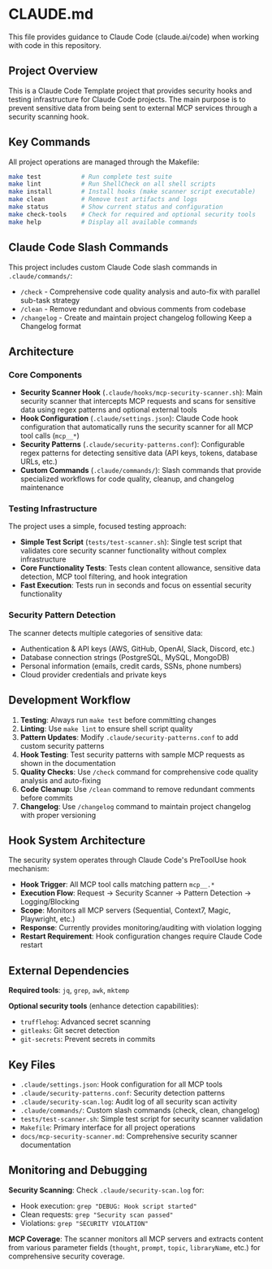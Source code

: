# CLAUDE.md

This file provides guidance to Claude Code (claude.ai/code) when working with code in this repository.

## Project Overview

This is a Claude Code Template project that provides security hooks and testing infrastructure for Claude Code projects. The main purpose is to prevent sensitive data from being sent to external MCP services through a security scanning hook.

## Key Commands

All project operations are managed through the Makefile:

```bash
make test           # Run complete test suite
make lint           # Run ShellCheck on all shell scripts
make install        # Install hooks (make scanner script executable)
make clean          # Remove test artifacts and logs
make status         # Show current status and configuration
make check-tools    # Check for required and optional security tools
make help           # Display all available commands
```

## Claude Code Slash Commands

This project includes custom Claude Code slash commands in `.claude/commands/`:

- `/check` - Comprehensive code quality analysis and auto-fix with parallel sub-task strategy
- `/clean` - Remove redundant and obvious comments from codebase  
- `/changelog` - Create and maintain project changelog following Keep a Changelog format

## Architecture

### Core Components

- **Security Scanner Hook** (`.claude/hooks/mcp-security-scanner.sh`): Main security scanner that intercepts MCP requests and scans for sensitive data using regex patterns and optional external tools
- **Hook Configuration** (`.claude/settings.json`): Claude Code hook configuration that automatically runs the security scanner for all MCP tool calls (`mcp__*`)
- **Security Patterns** (`.claude/security-patterns.conf`): Configurable regex patterns for detecting sensitive data (API keys, tokens, database URLs, etc.)
- **Custom Commands** (`.claude/commands/`): Slash commands that provide specialized workflows for code quality, cleanup, and changelog maintenance

### Testing Infrastructure

The project uses a simple, focused testing approach:

- **Simple Test Script** (`tests/test-scanner.sh`): Single test script that validates core security scanner functionality without complex infrastructure
- **Core Functionality Tests**: Tests clean content allowance, sensitive data detection, MCP tool filtering, and hook integration
- **Fast Execution**: Tests run in seconds and focus on essential security functionality

### Security Pattern Detection

The scanner detects multiple categories of sensitive data:

- Authentication & API keys (AWS, GitHub, OpenAI, Slack, Discord, etc.)
- Database connection strings (PostgreSQL, MySQL, MongoDB)
- Personal information (emails, credit cards, SSNs, phone numbers)
- Cloud provider credentials and private keys

## Development Workflow

1. **Testing**: Always run `make test` before committing changes
2. **Linting**: Use `make lint` to ensure shell script quality
3. **Pattern Updates**: Modify `.claude/security-patterns.conf` to add custom security patterns
4. **Hook Testing**: Test security patterns with sample MCP requests as shown in the documentation
5. **Quality Checks**: Use `/check` command for comprehensive code quality analysis and auto-fixing
6. **Code Cleanup**: Use `/clean` command to remove redundant comments before commits
7. **Changelog**: Use `/changelog` command to maintain project changelog with proper versioning

## Hook System Architecture

The security system operates through Claude Code's PreToolUse hook mechanism:

- **Hook Trigger**: All MCP tool calls matching pattern `mcp__.*` 
- **Execution Flow**: Request → Security Scanner → Pattern Detection → Logging/Blocking
- **Scope**: Monitors all MCP servers (Sequential, Context7, Magic, Playwright, etc.)
- **Response**: Currently provides monitoring/auditing with violation logging
- **Restart Requirement**: Hook configuration changes require Claude Code restart

## External Dependencies

**Required tools**: `jq`, `grep`, `awk`, `mktemp`

**Optional security tools** (enhance detection capabilities):

- `trufflehog`: Advanced secret scanning
- `gitleaks`: Git secret detection  
- `git-secrets`: Prevent secrets in commits

## Key Files

- `.claude/settings.json`: Hook configuration for all MCP tools
- `.claude/security-patterns.conf`: Security detection patterns  
- `.claude/security-scan.log`: Audit log of all security scan activity
- `.claude/commands/`: Custom slash commands (check, clean, changelog)
- `tests/test-scanner.sh`: Simple test script for security scanner validation
- `Makefile`: Primary interface for all project operations
- `docs/mcp-security-scanner.md`: Comprehensive security scanner documentation

## Monitoring and Debugging

**Security Scanning**: Check `.claude/security-scan.log` for:

- Hook execution: `grep "DEBUG: Hook script started"`
- Clean requests: `grep "Security scan passed"`  
- Violations: `grep "SECURITY VIOLATION"`

**MCP Coverage**: The scanner monitors all MCP servers and extracts content from various parameter fields (`thought`, `prompt`, `topic`, `libraryName`, etc.) for comprehensive security coverage.
